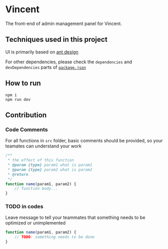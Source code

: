 # Vincent
The front-end of admin management panel for Vincent.

## Techniques used in this project
UI is primarily based on [ant design](https://ant.design/)

For other dependencies, please check the `dependencies` and `devDependencies` parts of [`package.json`](./package.json)

## How to run
```
npm i
npm run dev
```

## Contribution

### Code Comments
For all functions in `src` folder, basic comments should be provided, so your teamates can understand your work
```js
/**
 * the effect of this function
 * @param {type} param1 what is param1
 * @param {type} param2 what is param2
 * @return
 */
function name(param1, param2) {
    // function body...
}
```

### TODO in codes
Leave message to tell your teammates that something needs to be optimized or unimplemented

```js
function name(param1, param2) {
    // TODO: something needs to be done
}
```